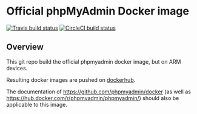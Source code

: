 # Official phpMyAdmin Docker image

[![Travis build status](https://api.travis-ci.org/biarms/phpmyadmin.svg?branch=master)](https://travis-ci.org/biarms/phpmyadmin) 
[![CircleCI build status](https://circleci.com/gh/biarms/phpmyadmin.svg?style=svg)](https://circleci.com/gh/biarms/phpmyadmin)

## Overview
This git repo build the official phpmyadmin docker image, but on ARM devices.

Resulting docker images are pushed on [dockerhub](https://hub.docker.com/r/biarms/phpmyadmin/).

The documentation of https://github.com/phpmyadmin/docker (as well as https://hub.docker.com/r/phpmyadmin/phpmyadmin/) should also be applicable to this image.

